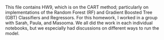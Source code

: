This file contains HW9, which is on the CART method; particularly on implementations of the Random Forest (RF) and Gradient Boosted Tree (GBT) Classifiers and Regressors. For this homework, I worked in a group with Sarah, Paula, and Masooma. We all did the work in each individual notebooks, but we especially had discussions on different ways to run the model.

